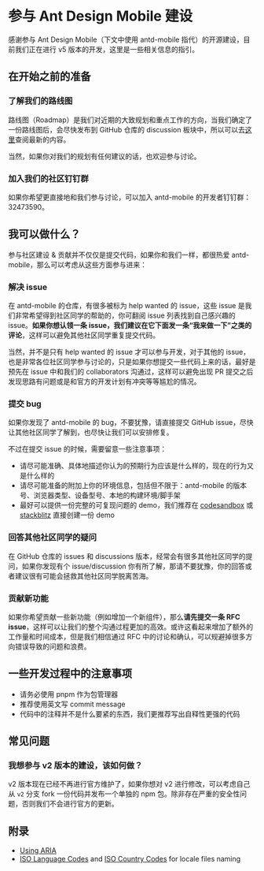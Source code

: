 # 参与 Ant Design Mobile 建设

感谢参与 Ant Design Mobile（下文中使用 antd-mobile 指代）的开源建设，目前我们正在进行 v5 版本的开发，这里是一些相关信息的指引。

## 在开始之前的准备

### 了解我们的路线图

路线图（Roadmap）是我们对近期的大致规划和重点工作的方向，当我们确定了一份路线图后，会尽快发布到 GitHub 仓库的 discussion 板块中，所以可以去[这里](https://github.com/ant-design/ant-design-mobile/discussions)查阅最新的内容。

当然，如果你对我们的规划有任何建议的话，也欢迎参与讨论。

### 加入我们的社区钉钉群

如果你希望更直接地和我们参与讨论，可以加入 antd-mobile 的开发者钉钉群：32473590。

## 我可以做什么？

参与社区建设 & 贡献并不仅仅是提交代码，如果你和我们一样，都很热爱 antd-mobile，那么可以考虑从这些方面参与进来：

### 解决 issue

在 antd-mobile 的仓库，有很多被标为 help wanted 的 issue，这些 issue 是我们非常希望得到社区同学的帮助的，你可翻阅 issue 列表找到自己感兴趣的 issue。**如果你想认领一条 issue，我们建议在它下面发一条“我来做一下”之类的评论**，这样可以避免其他社区同学重复提交代码。

当然，并不是只有 help wanted 的 issue 才可以参与开发，对于其他的 issue，也是非常各位社区同学参与讨论的，只是如果你想提交一些代码上来的话，最好是预先在 issue 中和我们的 collaborators 沟通过，这样可以避免出现 PR 提交之后发现思路有问题或是和官方的开发计划有冲突等等尴尬的情况。

### 提交 bug

如果你发现了 antd-mobile 的 bug，不要犹豫，请直接提交 GitHub issue，尽快让其他社区同学了解到，也尽快让我们可以安排修复。

不过在提交 issue 的时候，需要留意一些注意事项：

- 请尽可能准确、具体地描述你认为的预期行为应该是什么样的，现在的行为又是什么样的
- 请尽可能准备的附加上你的环境信息，包括但不限于：antd-mobile 的版本号、浏览器类型、设备型号、本地的构建环境/脚手架
- 最好可以提供一份完整的可复现问题的 demo，我们推荐在 [codesandbox](https://codesandbox.io/s/antd-mobile-snrxr?file=/package.json) 或 [stackblitz](https://stackblitz.com/edit/antd-mobile?file=index.tsx) 直接创建一份 demo

### 回答其他社区同学的疑问

在 GitHub 仓库的 issues 和 discussions 版本，经常会有很多其他社区同学的提问，如果你发现有个 issue/discussion 你有所了解，那请不要犹豫，你的回答或者建议很有可能会拯救其他社区同学脱离苦海。

### 贡献新功能

如果你希望贡献一些新功能（例如增加一个新组件），那么**请先提交一条 RFC issue**，这样可以让我们的整个沟通过程更加的高效。或许这看起来增加了额外的工作量和时间成本，但是我们相信通过 RFC 中的讨论和确认，可以规避掉很多方向错误导致的问题和浪费。

## 一些开发过程中的注意事项

- 请务必使用 pnpm 作为包管理器
- 推荐使用英文写 commit message
- 代码中的注释并不是什么要紧的东西，我们更推荐写出自释性更强的代码

## 常见问题

### 我想参与 v2 版本的建设，该如何做？

v2 版本现在已经不再进行官方维护了，如果你想对 v2 进行修改，可以考虑自己从 `v2` 分支 fork 一份代码并发布一个单独的 npm 包。除非存在严重的安全性问题，否则我们不会进行官方的更新。

## 附录

- [Using ARIA](https://w3c.github.io/using-aria/)
- [ISO Language Codes](https://www.w3schools.com/tags/ref_language_codes.asp) and [ISO Country Codes](https://www.w3schools.com/tags/ref_country_codes.asp) for locale files naming
